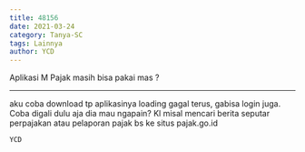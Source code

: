 ```yaml
---
title: 48156
date: 2021-03-24
category: Tanya-SC
tags: Lainnya
author: YCD
---
```


Aplikasi M Pajak masih bisa pakai mas ?

---

aku coba download tp aplikasinya loading gagal terus, gabisa login juga. Coba digali dulu aja dia mau ngapain? Kl misal mencari berita seputar perpajakan atau pelaporan pajak bs ke situs pajak.go.id

`YCD`
